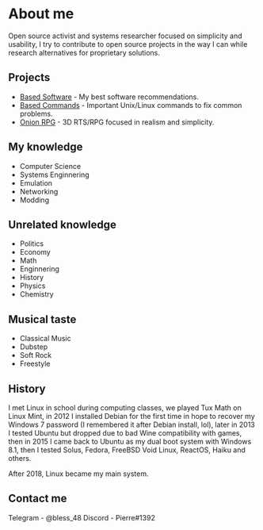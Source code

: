 # About me

Open source activist and systems researcher focused on simplicity and usability, I try to contribute to open source projects in the way I can while research alternatives for proprietary solutions.

## Projects

- [Based Software](https://github.com/hardBSDk/based_software) - My best software recommendations.
- [Based Commands](https://github.com/hardBSDk/based_commands) - Important Unix/Linux commands to fix common problems.
- [Onion RPG](https://github.com/hardBSDk/onion_edge) - 3D RTS/RPG focused in realism and simplicity.

## My knowledge

- Computer Science
- Systems Enginnering
- Emulation
- Networking
- Modding

## Unrelated knowledge

- Politics
- Economy
- Math
- Enginnering
- History
- Physics
- Chemistry

## Musical taste

- Classical Music
- Dubstep
- Soft Rock
- Freestyle

## History

I met Linux in school during computing classes, we played Tux Math on Linux Mint, in 2012 I installed Debian for the first time in hope to recover my Windows 7 password (I remembered it after Debian install, lol), later in 2013 I tested Ubuntu but dropped due to bad Wine compatibility with games, then in 2015 I came back to Ubuntu as my dual boot system with Windows 8.1, then I tested Solus, Fedora, FreeBSD Void Linux, ReactOS, Haiku and others.

After 2018, Linux became my main system.

## Contact me

Telegram - @bless_48
Discord - Pierre#1392
